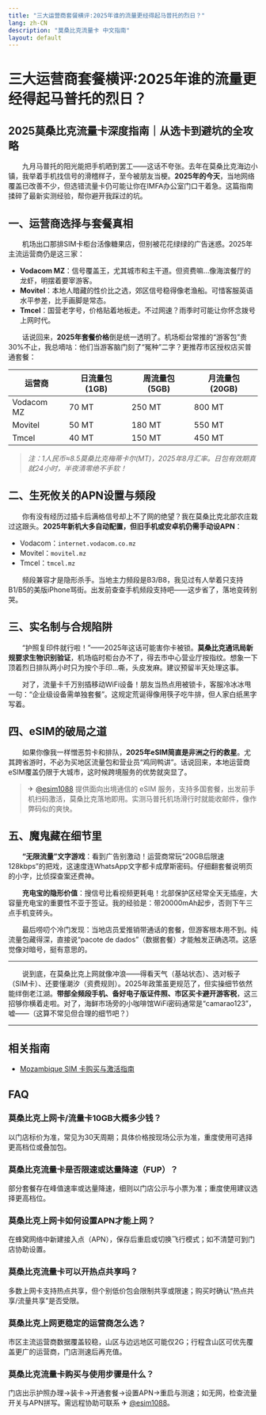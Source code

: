 ```yaml
---
title: "三大运营商套餐横评:2025年谁的流量更经得起马普托的烈日？"
lang: zh-CN
description: "莫桑比克流量卡 中文指南"
layout: default
---
```

# 三大运营商套餐横评:2025年谁的流量更经得起马普托的烈日？

## 2025莫桑比克流量卡深度指南｜从选卡到避坑的全攻略

　　九月马普托的阳光能把手机晒到罢工——这话不夸张。去年在莫桑比克海边小镇，我举着手机找信号的滑稽样子，至今被朋友当梗。**2025年的今天**，当地网络覆盖已改善不少，但选错流量卡仍可能让你在IMFA办公室门口干着急。这篇指南揉碎了最新实测经验，帮你避开我踩过的坑。

## 一、运营商选择与套餐真相

　　机场出口那排SIM卡柜台活像糖果店，但别被花花绿绿的广告迷惑。2025年主流运营商仍是这三家：
- **Vodacom MZ**：信号覆盖王，尤其城市和主干道。但资费嘛…像海滨餐厅的龙虾，明摆着要宰游客。
- **Movitel**：本地人暗藏的性价比之选，郊区信号稳得像老渔船。可惜客服英语水平参差，比手画脚是常态。
- **Tmcel**：国营老字号，价格贴着地板走。不过网速？雨季时可能让你怀念拨号上网时代。

　　话说回来，**2025年套餐价格**倒是统一透明了。机场柜台常推的“游客包”贵30%不止，我总嘀咕：他们当游客脑门刻了“冤种”二字？更推荐市区授权店买普通套餐：

| 运营商     | 日流量包 (1GB) | 周流量包 (5GB) | 月流量包 (20GB) |
|------------|----------------|----------------|-----------------|
| Vodacom MZ | 70 MT          | 250 MT         | 800 MT          |
| Movitel    | 50 MT          | 180 MT         | 550 MT          |
| Tmcel      | 40 MT          | 150 MT         | 450 MT          |

> *注：1人民币≈8.5莫桑比克梅蒂卡尔(MT)，2025年8月汇率。日包有效期真就24小时，半夜清零绝不手软！*

## 二、生死攸关的APN设置与频段

　　你有没有经历过插卡后满格信号却上不了网的绝望？我在莫桑比克北部农庄栽过这跟头。**2025年新机大多自动配置，但旧手机或安卓机仍需手动设APN**：
- Vodacom：`internet.vodacom.co.mz`
- Movitel：`movitel.mz`
- Tmcel：`tmcel.mz`

　　频段兼容才是隐形杀手。当地主力频段是B3/B8，我见过有人举着只支持B1/B5的美版iPhone骂街。出发前查查手机频段支持吧——这步省了，落地变砖别哭。

## 三、实名制与合规陷阱

　　“护照复印件就行啦！”——2025年这话可能害你卡被锁。**莫桑比克通讯局新规要求生物识别验证**，机场临时柜台办不了，得去市中心营业厅按指纹。想象一下顶着烈日排队两小时只为按个手印…嘶，头皮发麻。建议预留半天处理这事。

　　对了，流量卡千万别插移动WiFi设备！朋友当热点用被锁卡，客服冷冰冰甩一句：“企业级设备需单独套餐”。这规定荒诞得像用筷子吃牛排，但人家白纸黑字写着。

## 四、eSIM的破局之道

　　如果你像我一样憎恶剪卡和排队，**2025年eSIM简直是非洲之行的救星**。尤其跨省游时，不必为买地区流量包和营业员“鸡同鸭讲”。话说回来，本地运营商eSIM覆盖仍限于大城市，这时候跨境服务的优势就突显了。

> ✈ [@esim1088](https://t.me/s/esim1088) 提供面向出境通信的 eSIM 服务，支持多国套餐，出发前手机扫码激活，莫桑比克落地即用。实测马普托机场滑行时就能收邮件，像作弊码似的爽快。

## 五、魔鬼藏在细节里

　　**“无限流量”文字游戏**：看到广告别激动！运营商常玩“20GB后限速128kbps”的把戏，这速度连WhatsApp文字都卡成摩斯密码。仔细翻套餐说明页的小字，比侦探查案还费神。

　　**充电宝的隐形价值**：搜信号比看视频更耗电！北部保护区经常全天无插座，大容量充电宝的重要性不亚于签证。我的经验是：带20000mAh起步，否则下午三点手机变砖头。

　　最后唠叨个冷门发现：当地店员爱推销带通话的套餐，但游客根本用不到。纯流量包藏得深，直接说“pacote de dados”（数据套餐）才能触发正确选项。这感觉像对暗号，挺有意思的。

---

　　说到底，在莫桑比克上网就像冲浪——得看天气（基站状态）、选对板子（SIM卡）、还要懂潮汐（资费规则）。2025年政策虽更规范了，但实操细节依然能绊倒老江湖。**带部全频段手机、备好电子版证件照、市区买卡避开游客税**，这三招够你横着走啦。对了，海鲜市场旁的小咖啡馆WiFi密码通常是“camarao123”，嘘——（这算不常见但合理的细节吧？）

<!-- crosslink -->
---

## 相关指南

- [Mozambique SIM 卡购买与激活指南](https://faciylike.github.io/mozambique-sim-guides)

<!-- BEGIN_MOZAMBIQUE_FAQ -->
## FAQ

### 莫桑比克上网卡/流量卡10GB大概多少钱？
以门店标价为准，常见为30天周期；具体价格按现场公示为准，重度使用可选择更高档位或叠加包。

### 莫桑比克流量卡是否限速或达量降速（FUP）？
部分套餐存在峰值速率或达量降速，细则以门店公示与小票为准；重度使用建议选择更高档位。

### 莫桑比克上网卡如何设置APN才能上网？
在蜂窝网络中新建接入点（APN），保存后重启或切换飞行模式；如不清楚可到门店协助设置。

### 莫桑比克流量卡可以开热点共享吗？
多数上网卡支持热点共享，但个别低价包会限制共享或限速；购买时确认“热点共享/流量共享”是否受限。

### 莫桑比克上网更稳定的运营商怎么选？
市区主流运营商数据覆盖较稳，山区与边远地区可能仅2G；行程含山区可优先覆盖更广的运营商，门店测速后再充值。

### 莫桑比克流量卡购买与使用步骤是什么？
门店出示护照办理→装卡→开通套餐→设置APN→重启与测速；如无网，检查流量开关与APN拼写。需远程协助可联系 ✈ [@esim1088](https://t.me/s/esim1088)。

<script type="application/ld+json">
{"@context": "https://schema.org", "@type": "FAQPage", "mainEntity": [{"@type": "Question", "name": "莫桑比克上网卡/流量卡10GB大概多少钱？", "acceptedAnswer": {"@type": "Answer", "text": "以门店标价为准，常见为30天周期；具体价格按现场公示为准，重度使用可选择更高档位或叠加包。"}}, {"@type": "Question", "name": "莫桑比克流量卡是否限速或达量降速（FUP）？", "acceptedAnswer": {"@type": "Answer", "text": "部分套餐存在峰值速率或达量降速，细则以门店公示与小票为准；重度使用建议选择更高档位。"}}, {"@type": "Question", "name": "莫桑比克上网卡如何设置APN才能上网？", "acceptedAnswer": {"@type": "Answer", "text": "在蜂窝网络中新建接入点（APN），保存后重启或切换飞行模式；如不清楚可到门店协助设置。"}}, {"@type": "Question", "name": "莫桑比克流量卡可以开热点共享吗？", "acceptedAnswer": {"@type": "Answer", "text": "多数上网卡支持热点共享，但个别低价包会限制共享或限速；购买时确认“热点共享/流量共享”是否受限。"}}, {"@type": "Question", "name": "莫桑比克上网更稳定的运营商怎么选？", "acceptedAnswer": {"@type": "Answer", "text": "市区主流运营商数据覆盖较稳，山区与边远地区可能仅2G；行程含山区可优先覆盖更广的运营商，门店测速后再充值。"}}, {"@type": "Question", "name": "莫桑比克流量卡购买与使用步骤是什么？", "acceptedAnswer": {"@type": "Answer", "text": "门店出示护照办理→装卡→开通套餐→设置APN→重启与测速；如无网，检查流量开关与APN拼写。需远程协助可联系 ✈ @esim1088。"}}]}
</script>
<!-- END_MOZAMBIQUE_FAQ -->
